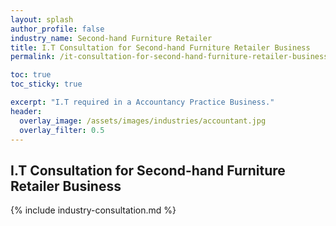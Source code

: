 ```yaml
---
layout: splash 
author_profile: false 
industry_name: Second-hand Furniture Retailer
title: I.T Consultation for Second-hand Furniture Retailer Business
permalink: /it-consultation-for-second-hand-furniture-retailer-business

toc: true
toc_sticky: true

excerpt: "I.T required in a Accountancy Practice Business."
header:
  overlay_image: /assets/images/industries/accountant.jpg
  overlay_filter: 0.5 
---
```


## I.T Consultation for Second-hand Furniture Retailer Business

{% include industry-consultation.md %}
